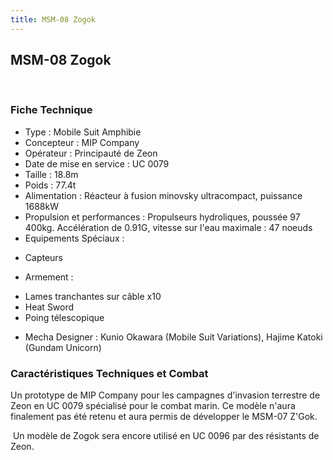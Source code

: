```yaml
---
title: MSM-08 Zogok
---
```


MSM-08 Zogok
------------

 


### Fiche Technique


- Type : Mobile Suit Amphibie  
- Concepteur : MIP Company  
- Opérateur : Principauté de Zeon  
- Date de mise en service : UC 0079  
- Taille : 18.8m   
- Poids : 77.4t   
- Alimentation : Réacteur à fusion minovsky ultracompact, puissance 1688kW  
- Propulsion et performances : Propulseurs hydroliques, poussée 97 400kg. Accélération de 0.91G, vitesse sur l'eau maximale : 47 noeuds  
- Equipements Spéciaux :


* Capteurs


- Armement :


* Lames tranchantes sur câble x10
* Heat Sword
* Poing télescopique


- Mecha Designer : Kunio Okawara (Mobile Suit Variations), Hajime Katoki (Gundam Unicorn)


### Caractéristiques Techniques et Combat


Un prototype de MIP Company pour les campagnes d'invasion terrestre de Zeon en UC 0079 spécialisé pour le combat marin. Ce modèle n'aura finalement pas été retenu et aura permis de développer le MSM-07 Z'Gok.  
   
 Un modèle de Zogok sera encore utilisé en UC 0096 par des résistants de Zeon.

